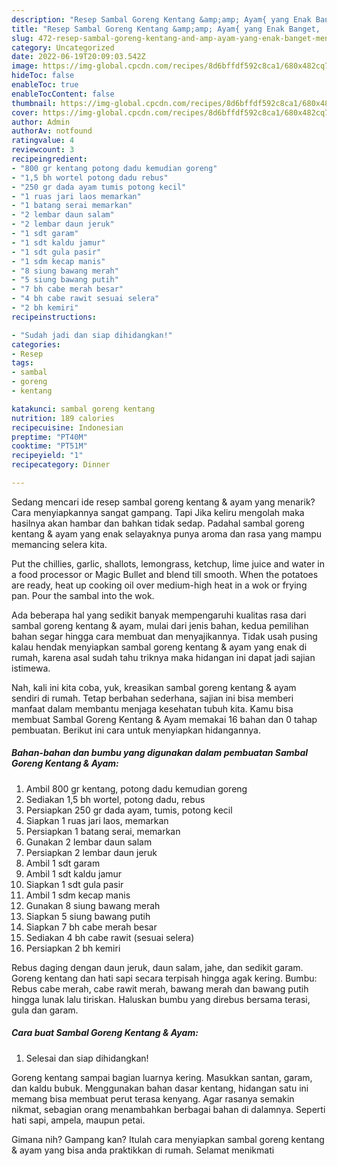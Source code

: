 ```yaml
---
description: "Resep Sambal Goreng Kentang &amp;amp; Ayam{ yang Enak Banget,  Menu Buat lebaran"
title: "Resep Sambal Goreng Kentang &amp;amp; Ayam{ yang Enak Banget,  Menu Buat lebaran"
slug: 472-resep-sambal-goreng-kentang-and-amp-ayam-yang-enak-banget-menu-buat-lebaran
category: Uncategorized
date: 2022-06-19T20:09:03.542Z
image: https://img-global.cpcdn.com/recipes/8d6bffdf592c8ca1/680x482cq70/sambal-goreng-kentang-ayam-foto-resep-utama.jpg
hideToc: false
enableToc: true
enableTocContent: false
thumbnail: https://img-global.cpcdn.com/recipes/8d6bffdf592c8ca1/680x482cq70/sambal-goreng-kentang-ayam-foto-resep-utama.jpg
cover: https://img-global.cpcdn.com/recipes/8d6bffdf592c8ca1/680x482cq70/sambal-goreng-kentang-ayam-foto-resep-utama.jpg
author: Admin
authorAv: notfound
ratingvalue: 4
reviewcount: 3
recipeingredient:
- "800 gr kentang potong dadu kemudian goreng"
- "1,5 bh wortel potong dadu rebus"
- "250 gr dada ayam tumis potong kecil"
- "1 ruas jari laos memarkan"
- "1 batang serai memarkan"
- "2 lembar daun salam"
- "2 lembar daun jeruk"
- "1 sdt garam"
- "1 sdt kaldu jamur"
- "1 sdt gula pasir"
- "1 sdm kecap manis"
- "8 siung bawang merah"
- "5 siung bawang putih"
- "7 bh cabe merah besar"
- "4 bh cabe rawit sesuai selera"
- "2 bh kemiri"
recipeinstructions:

- "Sudah jadi dan siap dihidangkan!"
categories:
- Resep
tags:
- sambal
- goreng
- kentang

katakunci: sambal goreng kentang 
nutrition: 189 calories
recipecuisine: Indonesian
preptime: "PT40M"
cooktime: "PT51M"
recipeyield: "1"
recipecategory: Dinner

---
```



Sedang mencari ide resep sambal goreng kentang &amp; ayam yang menarik? Cara menyiapkannya sangat gampang. Tapi Jika keliru mengolah maka hasilnya akan hambar dan bahkan tidak sedap. Padahal sambal goreng kentang &amp; ayam yang enak selayaknya punya aroma dan rasa yang mampu memancing selera kita.


Put the chillies, garlic, shallots, lemongrass, ketchup, lime juice and water in a food processor or Magic Bullet and blend till smooth. When the potatoes are ready, heat up cooking oil over medium-high heat in a wok or frying pan. Pour the sambal into the wok.

Ada beberapa hal yang sedikit banyak mempengaruhi kualitas rasa dari sambal goreng kentang &amp; ayam, mulai dari jenis bahan, kedua pemilihan bahan segar hingga cara membuat dan menyajikannya. Tidak usah pusing kalau hendak menyiapkan sambal goreng kentang &amp; ayam yang enak di rumah, karena asal sudah tahu triknya maka hidangan ini dapat jadi sajian istimewa.


Nah, kali ini kita coba, yuk, kreasikan sambal goreng kentang &amp; ayam sendiri di rumah. Tetap berbahan sederhana, sajian ini bisa memberi manfaat dalam membantu menjaga kesehatan tubuh kita. Kamu bisa membuat Sambal Goreng Kentang &amp; Ayam memakai 16 bahan dan 0 tahap pembuatan. Berikut ini cara untuk menyiapkan hidangannya.

<!--inarticleads1-->

##### Bahan-bahan dan bumbu yang digunakan dalam pembuatan Sambal Goreng Kentang &amp; Ayam:

1. Ambil 800 gr kentang, potong dadu kemudian goreng
1. Sediakan 1,5 bh wortel, potong dadu, rebus
1. Persiapkan 250 gr dada ayam, tumis, potong kecil
1. Siapkan 1 ruas jari laos, memarkan
1. Persiapkan 1 batang serai, memarkan
1. Gunakan 2 lembar daun salam
1. Persiapkan 2 lembar daun jeruk
1. Ambil 1 sdt garam
1. Ambil 1 sdt kaldu jamur
1. Siapkan 1 sdt gula pasir
1. Ambil 1 sdm kecap manis
1. Gunakan 8 siung bawang merah
1. Siapkan 5 siung bawang putih
1. Siapkan 7 bh cabe merah besar
1. Sediakan 4 bh cabe rawit (sesuai selera)
1. Persiapkan 2 bh kemiri


Rebus daging dengan daun jeruk, daun salam, jahe, dan sedikit garam. Goreng kentang dan hati sapi secara terpisah hingga agak kering. Bumbu: Rebus cabe merah, cabe rawit merah, bawang merah dan bawang putih hingga lunak lalu tiriskan. Haluskan bumbu yang direbus bersama terasi, gula dan garam. 

<!--inarticleads2-->

##### Cara buat Sambal Goreng Kentang &amp; Ayam:


1. Selesai dan siap dihidangkan!

Goreng kentang sampai bagian luarnya kering. Masukkan santan, garam, dan kaldu bubuk. Menggunakan bahan dasar kentang, hidangan satu ini memang bisa membuat perut terasa kenyang. Agar rasanya semakin nikmat, sebagian orang menambahkan berbagai bahan di dalamnya. Seperti hati sapi, ampela, maupun petai. 

Gimana nih? Gampang kan? Itulah cara menyiapkan sambal goreng kentang &amp; ayam yang bisa anda praktikkan di rumah. Selamat menikmati

